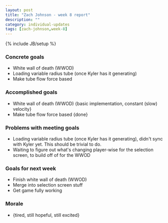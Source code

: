 ```yaml
---
layout: post
title: "Zach Johnson - week 8 report"
description: ""
category: individual-updates
tags: [zach-johnson,week-8]
---
```

{% include JB/setup %}

### Concrete goals
 - White wall of death (WWOD)
 - Loading variable radius tube (once Kyler has it generating)
 - Make tube flow force based

### Accomplished goals
 - White wall of death (WWOD) {basic implementation, constant (slow) velocity}
 - Make tube flow force based {done}
 
### Problems with meeting goals
 - Loading variable radius tube (once Kyler has it generating), didn't sync with Kyler yet. This should be trivial to do.
 - Waiting to figure out what's changing player-wise for the selection screen, to build off of for the WWOD
	
### Goals for next week
 - Finish white wall of death (WWOD)
 - Merge into selection screen stuff
 - Get game fully working
 
### Morale
 - {tired, still hopeful, still excited}